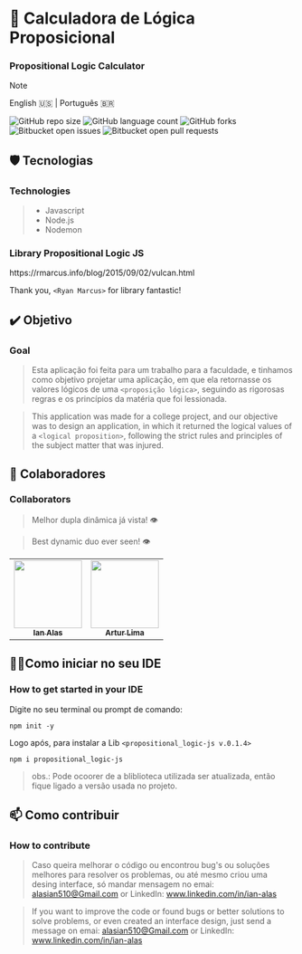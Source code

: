 # 📲 Calculadora de Lógica Proposicional
<h3>Propositional Logic Calculator</h3>

> [!NOTE]
> English 🇺🇸 | Português 🇧🇷

![GitHub repo size](https://img.shields.io/github/repo-size/ianalas/Calc_Logic_JavaScript)
![GitHub language count](https://img.shields.io/github/languages/count/ianalas/Calc_Logic_JavaScript)
![GitHub forks](https://img.shields.io/github/forks/ianalas/Calc_Logic_JavaScript)
![Bitbucket open issues](https://img.shields.io/bitbucket/issues/ianalas/Calc_Logic_JavaScript)
![Bitbucket open pull requests](https://img.shields.io/bitbucket/pr-raw/ianalas/Calc_Logic_JavaScript)


<h2> 🛡 Tecnologias </h2>
<h3>Technologies</h3>

>- Javascript
>- Node.js
>- Nodemon
<h3>Library Propositional Logic JS</h3>
https://rmarcus.info/blog/2015/09/02/vulcan.html

Thank you, `<Ryan Marcus>` for library fantastic!

<h2>✔️ Objetivo </h2> 
<h3>Goal</h3>

> Esta aplicação foi feita para um trabalho para a faculdade, e tinhamos como objetivo projetar uma aplicação, em que ela retornasse os valores lógicos de uma `<proposição lógica>`,
> seguindo as rigorosas regras e os princípios da matéria que foi lessionada.

> This application was made for a college project, and our objective was to design an application, in which it returned the logical values ​​of a `<logical proposition>`,
> following the strict rules and principles of the subject matter that was injured.

<h2> 🤝 Colaboradores</h2> 
<h3>Collaborators</h3>

> Melhor dupla dinâmica já vista! 👁️

> Best dynamic duo ever seen! 👁️

<table>
  <tr>
    <td align="center">
      <a href="#">
        <img src="https://github.com/Ianalas/Calc_Logic_JavaScript/assets/136917216/313d53b7-e830-46ea-8f07-bb4b55e4018e" width="120px;"/><br>
        <sub>
          <b>Ian Alas</b>
        </sub>
      </a>
    </td>
    <td align="center">
      <a href="#">
        <img src="https://github.com/Ianalas/Calc_Logic_JavaScript/assets/136917216/07af341a-7155-4c71-9dc7-059d6c8cbb97" width="120px;"/><br>
        <sub>
          <b>Artur Lima</b>
        </sub>
      </a>
    </td>
  </tr>
</table>
<h2>👨‍💻Como iniciar no seu IDE</h2>
<h3>How to get started in your IDE</h3

Digite no seu terminal ou prompt de comando:
```
npm init -y
```
Logo após, para instalar a Lib `<propositional_logic-js v.0.1.4>`
```
npm i propositional_logic-js
```

> obs.: Pode ocoorer de a bliblioteca utilizada ser atualizada, então fique ligado a versão usada no projeto.


<h2 id="contribute">📫 Como contribuir</h2>
<h3>How to contribute</h3>

> Caso queira melhorar o código ou encontrou bug's ou soluções melhores para resolver os problemas, ou até mesmo criou uma desing interface, só mandar mensagem no emai: alasian510@Gmail.com
> or LinkedIn: www.linkedin.com/in/ian-alas

> If you want to improve the code or found bugs or better solutions to solve problems, or even created an interface design, just send a message on emai: alasian510@Gmail.com
> or LinkedIn: www.linkedin.com/in/ian-alas
